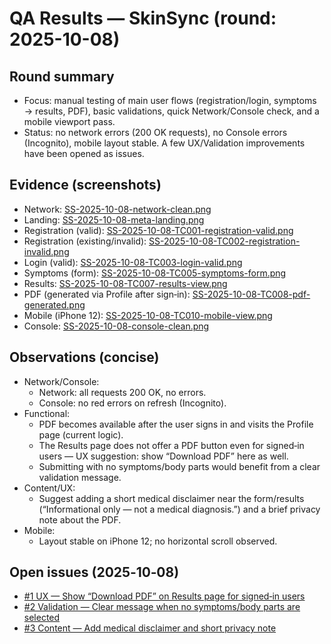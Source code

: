 # QA Results — SkinSync (round: 2025-10-08)

## Round summary
- Focus: manual testing of main user flows (registration/login, symptoms → results, PDF), basic validations, quick Network/Console check, and a mobile viewport pass.
- Status: no network errors (200 OK requests), no Console errors (Incognito), mobile layout stable. A few UX/Validation improvements have been opened as issues.

## Evidence (screenshots)
- Network: [SS-2025-10-08-network-clean.png](../../qa/evidence/SS-2025-10-08-network-clean.png)
- Landing: [SS-2025-10-08-meta-landing.png](../../qa/evidence/SS-2025-10-08-meta-landing.png)
- Registration (valid): [SS-2025-10-08-TC001-registration-valid.png](../../qa/evidence/SS-2025-10-08-TC001-registration-valid.png)
- Registration (existing/invalid): [SS-2025-10-08-TC002-registration-invalid.png](../../qa/evidence/SS-2025-10-08-TC002-registration-invalid.png)
- Login (valid): [SS-2025-10-08-TC003-login-valid.png](../../qa/evidence/SS-2025-10-08-TC003-login-valid.png)
- Symptoms (form): [SS-2025-10-08-TC005-symptoms-form.png](../../qa/evidence/SS-2025-10-08-TC005-symptoms-form.png)
- Results: [SS-2025-10-08-TC007-results-view.png](../../qa/evidence/SS-2025-10-08-TC007-results-view.png)
- PDF (generated via Profile after sign‑in): [SS-2025-10-08-TC008-pdf-generated.png](../../qa/evidence/SS-2025-10-08-TC008-pdf-generated.png)
- Mobile (iPhone 12): [SS-2025-10-08-TC010-mobile-view.png](../../qa/evidence/SS-2025-10-08-TC010-mobile-view.png)
- Console: [SS-2025-10-08-console-clean.png](../../qa/evidence/SS-2025-10-08-console-clean.png)

## Observations (concise)
- Network/Console:
  - Network: all requests 200 OK, no errors.
  - Console: no red errors on refresh (Incognito).
- Functional:
  - PDF becomes available after the user signs in and visits the Profile page (current logic).
  - The Results page does not offer a PDF button even for signed‑in users — UX suggestion: show “Download PDF” here as well.
  - Submitting with no symptoms/body parts would benefit from a clear validation message.
- Content/UX:
  - Suggest adding a short medical disclaimer near the form/results (“Informational only — not a medical diagnosis.”) and a brief privacy note about the PDF.
- Mobile:
  - Layout stable on iPhone 12; no horizontal scroll observed.

## Open issues (2025‑10‑08)
- [#1 UX — Show “Download PDF” on Results page for signed‑in users](https://github.com/lucijatoldi/SkinSync/issues/1)
- [#2 Validation — Clear message when no symptoms/body parts are selected](https://github.com/lucijatoldi/SkinSync/issues/2)
- [#3 Content — Add medical disclaimer and short privacy note](https://github.com/lucijatoldi/SkinSync/issues/3)

